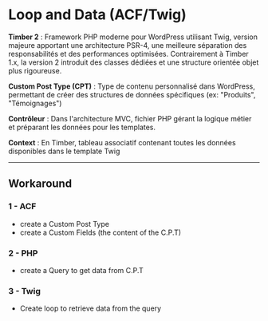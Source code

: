 # Loop and Data (ACF/Twig)

**Timber 2** : Framework PHP moderne pour WordPress utilisant Twig, version majeure apportant une architecture PSR-4, une meilleure séparation des responsabilités et des performances optimisées. Contrairement à Timber 1.x, la version 2 introduit des classes dédiées et une structure orientée objet plus rigoureuse.

**Custom Post Type (CPT)** : Type de contenu personnalisé dans WordPress, permettant de créer des structures de données spécifiques (ex: "Produits", "Témoignages")

**Contrôleur** : Dans l'architecture MVC, fichier PHP gérant la logique métier et préparant les données pour les templates.

**Context** : En Timber, tableau associatif contenant toutes les données disponibles dans le template Twig

---

## Workaround

### 1 - ACF

- create a Custom Post Type
- create a Custom Fields (the content of the C.P.T)

### 2 - PHP

- create a Query to get data from C.P.T

### 3 - Twig

- Create loop to retrieve data from the query
